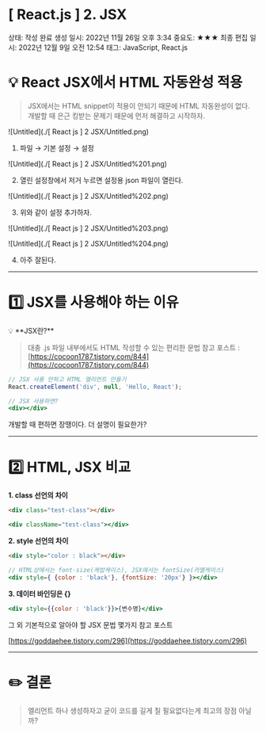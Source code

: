 # [ React.js ] 2. JSX

상태: 작성 완료
생성 일시: 2022년 11월 26일 오후 3:34
중요도: ★★★
최종 편집 일시: 2022년 12월 9일 오전 12:54
태그: JavaScript, React.js

# 💡 React JSX에서 HTML 자동완성 적용

> JSX에서는 HTML snippet이 적용이 안되기 때문에 HTML 자동완성이 없다.
개발할 때 은근 킹받는 문제기 때문에 먼저 해결하고 시작하자.
> 

![Untitled](./[ React js ] 2 JSX/Untitled.png)

  1. 파일 → 기본 설정 → 설정

![Untitled](./[ React js ] 2 JSX/Untitled%201.png)

  2. 열린 설정창에서 저거 누르면 설정용 json 파일이 열린다.

![Untitled](./[ React js ] 2 JSX/Untitled%202.png)

  3. 위와 같이 설정 추가하자.

![Untitled](./[ React js ] 2 JSX/Untitled%203.png)

![Untitled](./[ React js ] 2 JSX/Untitled%204.png)

  4. 아주 잘된다.

---

# 1️⃣ JSX를 사용해야 하는 이유

<aside>
💡 **JSX란?**

> 대충 .js 파일 내부에서도 HTML 작성할 수 있는 편리한 문법
참고 포스트 : [https://cocoon1787.tistory.com/844](https://cocoon1787.tistory.com/844)
> 
</aside>

```jsx
// JSX 사용 안하고 HTML 엘리먼트 만들기
React.createElement('div', null, 'Hello, React');
```

```jsx
// JSX 사용하면?
<div></div>
```

  개발할 때 편하면 장땡이다. 더 설명이 필요한가?

---

# 2️⃣ HTML, JSX 비교

  **1. class 선언의 차이**

```html
<div class="test-class"></div>
```

```jsx
<div className="test-class"></div>
```

  **2. style 선언의 차이**

```html
<div style="color : black"></div>
```

```jsx
// HTML상에서는 font-size(케밥케이스), JSX에서는 fontSize(카멜케이스)
<div style={ {color : 'black'}, {fontSize: '20px'} }></div>
```

  **3. 데이터 바인딩은 {}**

```jsx
<div style={{color : 'black'}}>{변수명}</div>
```

  그 외 기본적으로 알아야 할 JSX 문법 몇가지 참고 포스트

  [https://goddaehee.tistory.com/296](https://goddaehee.tistory.com/296)

---

# ✏️ 결론

> 엘리먼트 하나 생성하자고 굳이 코드를 길게 칠 필요없다는게 최고의 장점 아닐까?